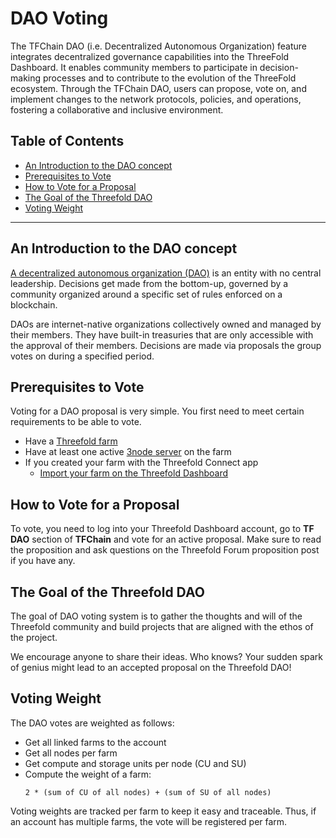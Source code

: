 <h1>DAO Voting</h1>

The TFChain DAO (i.e. Decentralized Autonomous Organization) feature integrates decentralized governance capabilities into the ThreeFold Dashboard. It enables community members to participate in decision-making processes and to contribute to the evolution of the ThreeFold ecosystem. Through the TFChain DAO, users can propose, vote on, and implement changes to the network protocols, policies, and operations, fostering a collaborative and inclusive environment.

<h2>Table of Contents</h1>

- [An Introduction to the DAO concept](#an-introduction-to-the-dao-concept)
- [Prerequisites to Vote](#prerequisites-to-vote)
- [How to Vote for a Proposal](#how-to-vote-for-a-proposal)
- [The Goal of the Threefold DAO](#the-goal-of-the-threefold-dao)
- [Voting Weight](#voting-weight)

***

## An Introduction to the DAO concept

[A decentralized autonomous organization (DAO)](../../../knowledge_base/about/dao/dao.md) is an entity with no central leadership. Decisions get made from the bottom-up, governed by a community organized around a specific set of rules enforced on a blockchain. 

DAOs are internet-native organizations collectively owned and managed by their members. They have built-in treasuries that are only accessible with the approval of their members. Decisions are made via proposals the group votes on during a specified period.



## Prerequisites to Vote

Voting for a DAO proposal is very simple. You first need to meet certain requirements to be able to vote.

- Have a [Threefold farm](../farms/farms.md)
- Have at least one active [3node server](../../farmers/3node_building/3node_building.md) on the farm
- If you created your farm with the Threefold Connect app
  - [Import your farm on the Threefold Dashboard](../../threefold_token/storing_tft/tf_connect_app.md#move-farm-from-the-tf-connect-app-to-the-tf-portal-polkadotjs)



## How to Vote for a Proposal

To vote, you need to log into your Threefold Dashboard account, go to **TF DAO** section of **TFChain** and vote for an active proposal. Make sure to read the proposition and ask questions on the Threefold Forum proposition post if you have any.

## The Goal of the Threefold DAO

The goal of DAO voting system is to gather the thoughts and will of the Threefold community and build projects that are aligned with the ethos of the project.

We encourage anyone to share their ideas. Who knows? Your sudden spark of genius might lead to an accepted proposal on the Threefold DAO!

## Voting Weight

The DAO votes are weighted as follows:

- Get all linked farms to the account
- Get all nodes per farm
- Get compute and storage units per node (CU and SU)
- Compute the weight of a farm:
  ```
  2 * (sum of CU of all nodes) + (sum of SU of all nodes)
  ```

Voting weights are tracked per farm to keep it easy and traceable. Thus, if an account has multiple farms, the vote will be registered per farm.